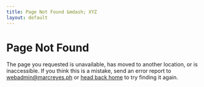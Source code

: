 ```yaml
---
title: Page Not Found &mdash; XYZ
layout: default
---
```


# Page Not Found

The page you requested is unavailable, has moved to another location, or is inaccessible. If you think this is a mistake, send an error report to <a href="mailto:webadmin@marcreyes.ph?subject=Site Error Report (marcreyes.ph)">webadmin@marcreyes.ph</a> or <a href="https://marcreyes.xyz">head back home</a> to try finding it again.